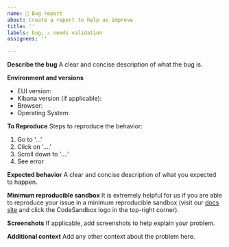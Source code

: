 ```yaml
---
name: 🐛 Bug report
about: Create a report to help us improve
title: ''
labels: bug, ⚠️ needs validation
assignees: ''

---
```


**Describe the bug**
A clear and concise description of what the bug is.

**Environment and versions**
- EUI version: 
- Kibana version (if applicable):
- Browser:
- Operating System:

**To Reproduce**
Steps to reproduce the behavior:
1. Go to '...'
2. Click on '....'
3. Scroll down to '....'
4. See error

**Expected behavior**
A clear and concise description of what you expected to happen.

**Minimum reproducible sandbox**
It is extremely helpful for us if you are able to reproduce your issue in a minimum reproducible sandbox (visit our [docs site](https://elastic.github.io/eui/) and click the CodeSandbox logo in the top-right corner).

**Screenshots**
If applicable, add screenshots to help explain your problem.

**Additional context**
Add any other context about the problem here.
